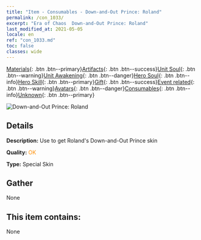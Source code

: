 ```yaml
---
title: "Item - Consumables - Down-and-Out Prince: Roland"
permalink: /con_1033/
excerpt: "Era of Chaos  Down-and-Out Prince: Roland"
last_modified_at: 2021-05-05
locale: en
ref: "con_1033.md"
toc: false
classes: wide
---
```

 [Materials](/Items/){: .btn .btn--primary}[Artifacts](/Items/Artifacts/){: .btn .btn--success}[Unit Soul](/Items/UnitSoul/){: .btn .btn--warning}[Unit Awakening](/Items/UnitAwakening/){: .btn .btn--danger}[Hero Soul](/Items/HeroSoul/){: .btn .btn--info}[Hero Skill](/Items/HeroSkill/){: .btn .btn--primary}[Gift](/Items/Gift/){: .btn .btn--success}[Event related](/Items/Events/){: .btn .btn--warning}[Avatars](/Items/Avatars/){: .btn .btn--danger}[Consumables](/Items/Consumables/){: .btn .btn--info}[Unknown](/Items/Unknown/){: .btn .btn--primary}

 ![Down-and-Out Prince: Roland](/images/h/h_Roland3.jpg)

## Details
 **Description:** Use to get Roland's Down-and-Out Prince skin

 **Quality:** <span style="color: #FF8C00">OK</span>

 **Type:** Special Skin

## Gather

  None

## This item contains:

  None

